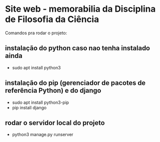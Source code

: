 # Site web - memorabilia da Disciplina de Filosofia da Ciência

Comandos pra rodar o projeto:

## instalação do python caso nao tenha instalado ainda
- sudo apt install python3

## instalação do pip (gerenciador de pacotes de referência Python) e do django
- sudo apt install python3-pip
- pip install django

## rodar o servidor local do projeto
- python3 manage.py runserver